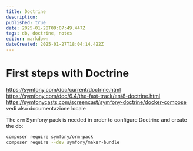 ```yaml
---
title: Doctrine
description: 
published: true
date: 2025-01-28T09:07:49.447Z
tags: db, doctrine, notes
editor: markdown
dateCreated: 2025-01-27T18:04:14.422Z
---
```


# First steps with Doctrine
https://symfony.com/doc/current/doctrine.html
https://symfony.com/doc/6.4/the-fast-track/en/8-doctrine.html
https://symfonycasts.com/screencast/symfony-doctrine/docker-compose
vedi also documentazione locale

The `orm` Symfony pack is needed in order to configure Doctrine and create the db:
``` bash
composer require symfony/orm-pack
composer require --dev symfony/maker-bundle
```
